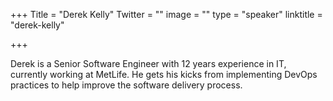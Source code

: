 +++
Title = "Derek Kelly"
Twitter = ""
image = ""
type = "speaker"
linktitle = "derek-kelly"

+++

Derek is a Senior Software Engineer with 12 years experience in IT, currently working at MetLife. He gets his kicks from implementing DevOps practices to help improve the software delivery process.

